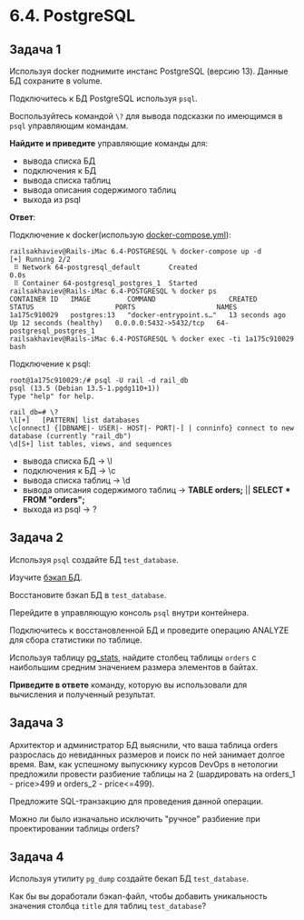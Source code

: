 # 6.4. PostgreSQL

## Задача 1

Используя docker поднимите инстанс PostgreSQL (версию 13). Данные БД сохраните в volume.

Подключитесь к БД PostgreSQL используя `psql`.

Воспользуйтесь командой `\?` для вывода подсказки по имеющимся в `psql` управляющим командам.

**Найдите и приведите** управляющие команды для:
- вывода списка БД
- подключения к БД
- вывода списка таблиц
- вывода описания содержимого таблиц
- выхода из psql

**Ответ**:

Подключение к docker(использую [docker-compose.yml](docker-compose.yml)):

```commandline
railsakhaviev@Rails-iMac 6.4-POSTGRESQL % docker-compose up -d
[+] Running 2/2
 ⠿ Network 64-postgresql_default       Created                                                                                                                                                                                                                                                                     0.0s
 ⠿ Container 64-postgresql_postgres_1  Started 
railsakhaviev@Rails-iMac 6.4-POSTGRESQL % docker ps                        
CONTAINER ID   IMAGE         COMMAND                  CREATED          STATUS                    PORTS                    NAMES
1a175c910029   postgres:13   "docker-entrypoint.s…"   13 seconds ago   Up 12 seconds (healthy)   0.0.0.0:5432->5432/tcp   64-postgresql_postgres_1
railsakhaviev@Rails-iMac 6.4-POSTGRESQL % docker exec -ti 1a175c910029 bash
```

Подключение к psql:

```postgresql
root@1a175c910029:/# psql -U rail -d rail_db
psql (13.5 (Debian 13.5-1.pgdg110+1))
Type "help" for help.

rail_db=# \?
\l[+]   [PATTERN] list databases
\c[onnect] {[DBNAME|- USER|- HOST|- PORT|-] | conninfo} connect to new database (currently "rail_db")
\d[S+] list tables, views, and sequences

```

- вывода списка БД -> \l
- подключения к БД -> \c
- вывода списка таблиц -> \d 
- вывода описания содержимого таблиц -> **TABLE orders;** || **SELECT * FROM "orders";**
- выхода из psql -> \?

## Задача 2

Используя `psql` создайте БД `test_database`.

Изучите [бэкап БД](test_data.sql).

Восстановите бэкап БД в `test_database`.

Перейдите в управляющую консоль `psql` внутри контейнера.

Подключитесь к восстановленной БД и проведите операцию ANALYZE для сбора статистики по таблице.

Используя таблицу [pg_stats](https://postgrespro.ru/docs/postgresql/12/view-pg-stats), найдите столбец таблицы `orders` 
с наибольшим средним значением размера элементов в байтах.

**Приведите в ответе** команду, которую вы использовали для вычисления и полученный результат.

## Задача 3

Архитектор и администратор БД выяснили, что ваша таблица orders разрослась до невиданных размеров и
поиск по ней занимает долгое время. Вам, как успешному выпускнику курсов DevOps в нетологии предложили
провести разбиение таблицы на 2 (шардировать на orders_1 - price>499 и orders_2 - price<=499).

Предложите SQL-транзакцию для проведения данной операции.

Можно ли было изначально исключить "ручное" разбиение при проектировании таблицы orders?

## Задача 4

Используя утилиту `pg_dump` создайте бекап БД `test_database`.

Как бы вы доработали бэкап-файл, чтобы добавить уникальность значения столбца `title` для таблиц `test_database`?
